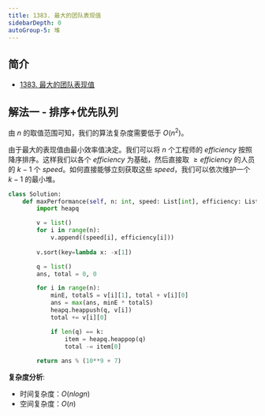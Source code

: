 ```yaml
---
title: 1383. 最大的团队表现值
sidebarDepth: 0
autoGroup-5: 堆
---
```

## 简介
- [1383. 最大的团队表现值](https://leetcode-cn.com/problems/maximum-performance-of-a-team/)

## 解法一 - 排序+优先队列
由 $n$ 的取值范围可知，我们的算法复杂度需要低于 $O(n^2)$。

由于最大的表现值由最小效率值决定。我们可以将 $n$ 个工程师的 $efficiency$ 按照降序排序。这样我们以各个 $efficiency$ 为基础，然后直接取 $\geq efficiency$ 的人员的 $k-1$ 个 $speed$。如何直接能够立刻获取这些 $speed$，我们可以依次维护一个 $k-1$ 的最小堆。

```python
class Solution:
    def maxPerformance(self, n: int, speed: List[int], efficiency: List[int], k: int) -> int:
        import heapq

        v = list()
        for i in range(n):
            v.append((speed[i], efficiency[i]))
        
        v.sort(key=lambda x: -x[1])

        q = list()
        ans, total = 0, 0

        for i in range(n):
            minE, totalS = v[i][1], total + v[i][0]
            ans = max(ans, minE * totalS)
            heapq.heappush(q, v[i])
            total += v[i][0]

            if len(q) == k:
                item = heapq.heappop(q)
                total -= item[0]
        
        return ans % (10**9 + 7)
```
**复杂度分析**:
- 时间复杂度：$O(nlogn)$
- 空间复杂度：$O(n)$